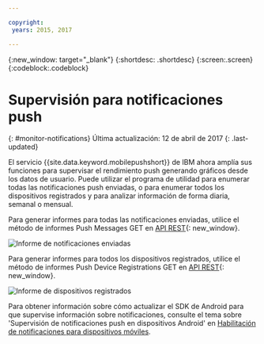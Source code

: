 ```yaml
---

copyright:
 years: 2015, 2017

---
```


{:new_window: target="_blank"}
{:shortdesc: .shortdesc}
{:screen:.screen}
{:codeblock:.codeblock}

# Supervisión para notificaciones push 
{: #monitor-notifications}
Última actualización: 12 de abril de 2017
{: .last-updated}


El servicio {{site.data.keyword.mobilepushshort}} de IBM ahora amplía sus funciones para supervisar el rendimiento push generando gráficos desde los datos de usuario. Puede utilizar el programa de utilidad para enumerar todas las notificaciones push enviadas, o para enumerar todos los dispositivos registrados y para analizar información de forma diaria, semanal o mensual.

Para generar informes para todas las notificaciones enviadas, utilice el método de informes Push Messages GET en [API REST](https://mobile.{DomainName}/imfpush/){: new_window}. 

![Informe de notificaciones enviadas](images/monitoring_messages.jpg)


Para generar informes para todos los dispositivos registrados, utilice el método de informes Push Device Registrations GET en [API REST](https://mobile.{DomainName}/imfpush/){: new_window}.

![Informe de dispositivos registrados](images/monitoring_devices.jpg)

Para obtener información sobre cómo actualizar el SDK de Android para que supervise información sobre notificaciones, consulte el tema sobre 'Supervisión de notificaciones push en dispositivos Android' en [Habilitación de notificaciones para dispositivos móviles](c_enable_push.html).


 
